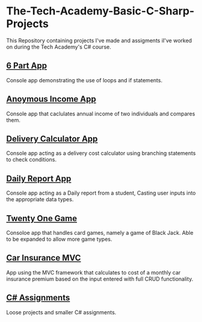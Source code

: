 # The-Tech-Academy-Basic-C-Sharp-Projects

This Repository containing projects I've made and assigments iI've worked on during the Tech Academy's C# course.

## [6 Part App](https://github.com/WMorf/The-Tech-Academy-Basic-C-Sharp-Projects/tree/main/6%20Part%20App)
Console app demonstrating the use of loops and if statements.

## [Anoymous Income App](https://github.com/WMorf/The-Tech-Academy-Basic-C-Sharp-Projects/tree/main/Anonymous%20Income)
Console app that caclulates annual income of two individuals and compares them.

## [Delivery Calculator App](https://github.com/WMorf/The-Tech-Academy-Basic-C-Sharp-Projects/tree/main/Branching)
Console app acting as a delivery cost calculator using branching statements to check conditions.

## [Daily Report App](https://github.com/WMorf/The-Tech-Academy-Basic-C-Sharp-Projects/tree/main/DailyReport)
Console app acting as a Daily report from a student, Casting user inputs into the appropriate data types.

## [Twenty One Game](https://github.com/WMorf/The-Tech-Academy-Basic-C-Sharp-Projects/tree/main/TwentyOne)
Consoloe app that handles card games, namely a game of Black Jack. Able to be expanded to allow more game types.

## [Car Insurance MVC](https://github.com/WMorf/The-Tech-Academy-Basic-C-Sharp-Projects/tree/main/CarInsurance)
App using the MVC framework that calculates to cost of a monthly car insurance premium based on the input entered with full CRUD functionality.

## [C# Assignments](https://github.com/WMorf/The-Tech-Academy-Basic-C-Sharp-Projects/tree/main/Assignments)
Loose projects and smaller C# assignments.
